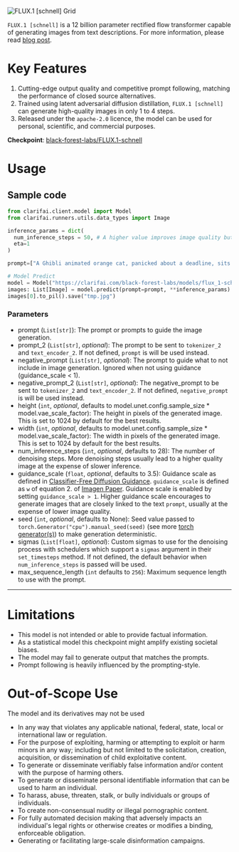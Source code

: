![FLUX.1 [schnell] Grid](./schnell_grid.jpeg)

`FLUX.1 [schnell]` is a 12 billion parameter rectified flow transformer capable of generating images from text descriptions.
For more information, please read [blog post](https://blackforestlabs.ai/announcing-black-forest-labs/).

# Key Features
1. Cutting-edge output quality and competitive prompt following, matching the performance of closed source alternatives.
2. Trained using latent adversarial diffusion distillation, `FLUX.1 [schnell]` can generate high-quality images in only 1 to 4 steps.
3. Released under the `apache-2.0` licence, the model can be used for personal, scientific, and commercial purposes.

**Checkpoint**: [black-forest-labs/FLUX.1-schnell](https://huggingface.co/black-forest-labs/FLUX.1-schnell)

# Usage

## Sample code

```python
from clarifai.client.model import Model
from clarifai.runners.utils.data_types import Image

inference_params = dict(
  num_inference_steps = 50, # A higher value improves image quality but increases processing time. Recommended range: 50–100.
  eta=1
)

prompt=["A Ghibli animated orange cat, panicked about a deadline, sits in front of a Banana-brand laptop."]*3, 

# Model Predict
model = Model("https://clarifai.com/black-forest-labs/models/flux_1-schnell")
images: List[Image] = model.predict(prompt=prompt, **inference_params)
images[0].to_pil().save("tmp.jpg")
```

### Parameters
* prompt (`List[str]`): The prompt or prompts to guide the image generation.
* prompt_2 (`List[str]`, *optional*): The prompt to be sent to `tokenizer_2` and `text_encoder_2`. If not defined, `prompt` is will be used instead.
* negative_prompt (`List[str]`, *optional*): The prompt to guide what to not include in image generation. Ignored when not using guidance (guidance_scale < 1).
* negative_prompt_2 (`List[str]`, *optional*): The negative_prompt to be sent to `tokenizer_2` and `text_encoder_2`. If not defined, `negative_prompt` is will be used instead.
* height (`int`, *optional*, defaults to model.unet.config.sample_size * model.vae_scale_factor): The height in pixels of the generated image. This is set to 1024 by default for the best results.
* width (`int`, *optional*, defaults to model.unet.config.sample_size * model.vae_scale_factor): The width in pixels of the generated image. This is set to 1024 by default for the best results.
* num_inference_steps (`int`, *optional*, defaults to 28): The number of denoising steps. More denoising steps usually lead to a higher quality image at the expense of slower inference.
* guidance_scale (`float`, *optional*, defaults to 3.5):
    Guidance scale as defined in [Classifier-Free Diffusion Guidance](https://arxiv.org/abs/2207.12598).
    `guidance_scale` is defined as `w` of equation 2. of [Imagen
    Paper](https://arxiv.org/pdf/2205.11487.pdf). Guidance scale is enabled by setting `guidance_scale >
    1`. Higher guidance scale encourages to generate images that are closely linked to the text `prompt`,
    usually at the expense of lower image quality.
* seed (`int`, *optional*, defaults to None):
    Seed value passed to `torch.Generator("cpu").manual_seed(seed)` (see more [torch generator(s)](https://pytorch.org/docs/stable/generated/torch.Generator.html)) to make generation deterministic.
* sigmas (`List[float]`, *optional*): Custom sigmas to use for the denoising process with schedulers which support a `sigmas` argument in their `set_timesteps` method. If not defined, the default behavior when `num_inference_steps` is passed will be used.
* max_sequence_length (`int` defaults to `256`): Maximum sequence length to use with the prompt.


---
# Limitations
- This model is not intended or able to provide factual information.
- As a statistical model this checkpoint might amplify existing societal biases.
- The model may fail to generate output that matches the prompts.
- Prompt following is heavily influenced by the prompting-style.

# Out-of-Scope Use
The model and its derivatives may not be used

- In any way that violates any applicable national, federal, state, local or international law or regulation.
- For the purpose of exploiting, harming or attempting to exploit or harm minors in any way; including but not limited to the solicitation, creation, acquisition, or dissemination of child exploitative content.
- To generate or disseminate verifiably false information and/or content with the purpose of harming others.
- To generate or disseminate personal identifiable information that can be used to harm an individual.
- To harass, abuse, threaten, stalk, or bully individuals or groups of individuals.
- To create non-consensual nudity or illegal pornographic content.
- For fully automated decision making that adversely impacts an individual's legal rights or otherwise creates or modifies a binding, enforceable obligation.
- Generating or facilitating large-scale disinformation campaigns.